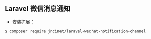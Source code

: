 ## Laravel 微信消息通知

* 安装扩展：
```shell
$ composer require jncinet/laravel-wechat-notification-channel
```